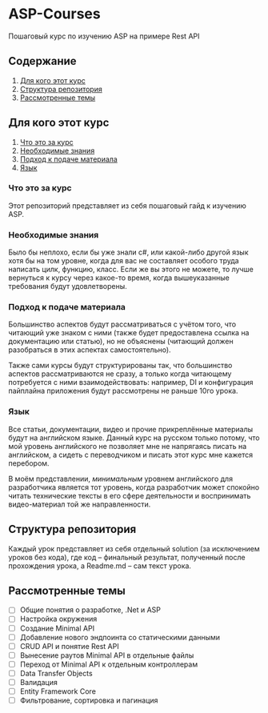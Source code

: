# ASP-Courses

Пошаговый курс по изучению ASP на примере Rest API


## Содержание

1. [Для кого этот курс](#Для-кого-этот-курс)
2. [Структура репозитория](#Структура-репозитория)
3. [Рассмотренные темы](#Рассмотренные-темы)


## Для кого этот курс

1. [Что это за курс](Что-это-за-курс)
2. [Необходимые знания](Необходимые-знания)
3. [Подход к подаче материала](Подход-к-подаче-материала)
4. [Язык](Язык)

### Что это за курс

Этот репозиторий представляет из себя пошаговый гайд к изучению ASP.

### Необходимые знания

Было бы неплохо, если бы уже знали c#, или какой-либо другой язык хотя бы на том
уровне, когда для вас не составляет особого труда написать цилк, функцию, класс.
Если же вы этого не можете, то лучше вернуться к курсу через какое-то время,
когда вышеуказанные требования будут удовлетворены.

### Подход к подаче материала

Большинство аспектов будут рассматриваться с учётом того, что читающий уже
знаком с ними (также будет предоставлена ссылка на документацию или статью), но
не объяснены (читающий должен разобраться в этих аспектах самостоятельно).

Также сами курсы будут структурированы так, что большинство аспектов
рассматриваются не сразу, а только когда читающему потребуется с ними
взаимодействовать: например, DI и конфигурация пайплайна приложения будут
рассмотрены не раньше 10го урока.

### Язык

Все статьи, документации, видео и прочие прикреплённые материалы будут на
английском языке. Данный курс на русском только потому, что мой уровень
английского не позволяет мне не напрягаясь писать на английском, а сидеть с
переводчиком и писать этот курс мне кажется перебором.

В моём представлении, *минимальным* уровнем английского для разработчика является
тот уровень, когда разработчик может спокойно читать технические тексты в его
сфере деятельности и воспринимать видео-материал той же направленности.


## Структура репозитория

Каждый урок представляет из себя отдельный solution (за исключением уроков без
кода), где код – финальный результат, полученный после прохождения урока, а
Readme.md – сам текст урока.


## Рассмотренные темы

- [ ] Общие понятия о разработке, .Net и ASP
- [ ] Настройка окружения
- [ ] Создание Minimal API
- [ ] Добавление нового эндпоинта со статическими данными
- [ ] CRUD API и понятие Rest API
- [ ] Вынесение раутов Minimal API в отдельные файлы
- [ ] Переход от Minimal API к отдельным контроллерам
- [ ] Data Transfer Objects
- [ ] Валидация
- [ ] Entity Framework Core
- [ ] Фильтрование, сортировка и пагинация
